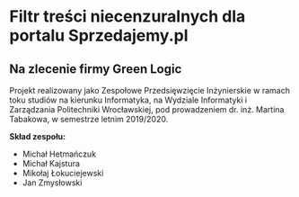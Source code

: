 # Filtr treści niecenzuralnych dla portalu Sprzedajemy.pl
## Na zlecenie firmy Green Logic
Projekt realizowany jako Zespołowe Przedsięwzięcie Inżynierskie w ramach toku studiów na kierunku Informatyka, na Wydziale Informatyki i Zarządzania Politechniki Wrocławskiej, pod prowadzeniem dr. inż. Martina Tabakowa, w semestrze letnim 2019/2020.

__Skład zespołu:__
- Michał Hetmańczuk
- Michał Kajstura
- Mikołaj Łokuciejewski
- Jan Zmysłowski
